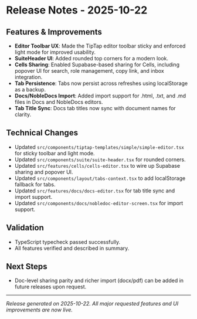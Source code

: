 # Release Notes - 2025-10-22

## Features & Improvements

- **Editor Toolbar UX**: Made the TipTap editor toolbar sticky and enforced light mode for improved usability.
- **SuiteHeader UI**: Added rounded top corners for a modern look.
- **Cells Sharing**: Enabled Supabase-based sharing for Cells, including popover UI for search, role management, copy link, and inbox integration.
- **Tab Persistence**: Tabs now persist across refreshes using localStorage as a backup.
- **Docs/NobleDocs Import**: Added import support for .html, .txt, and .md files in Docs and NobleDocs editors.
- **Tab Title Sync**: Docs tab titles now sync with document names for clarity.

## Technical Changes

- Updated `src/components/tiptap-templates/simple/simple-editor.tsx` for sticky toolbar and light mode.
- Updated `src/components/suite/suite-header.tsx` for rounded corners.
- Updated `src/features/cells/cells-editor.tsx` to wire up Supabase sharing and popover UI.
- Updated `src/components/layout/tabs-context.tsx` to add localStorage fallback for tabs.
- Updated `src/features/docs/docs-editor.tsx` for tab title sync and import support.
- Updated `src/components/docs/nobledoc-editor-screen.tsx` for import support.

## Validation

- TypeScript typecheck passed successfully.
- All features verified and described in summary.

## Next Steps

- Doc-level sharing parity and richer import (docx/pdf) can be added in future releases upon request.

---

_Release generated on 2025-10-22. All major requested features and UI improvements are now live._

